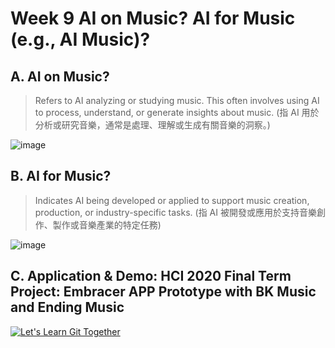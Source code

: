 # Week 9 AI on Music? AI for Music (e.g., AI Music)?

## A. AI on Music?

> Refers to AI analyzing or studying music. This often involves using AI to process, understand, or generate insights about music. (指 AI 用於分析或研究音樂，通常是處理、理解或生成有關音樂的洞察。)

![image](https://github.com/user-attachments/assets/b9c81e7f-acd3-4d3f-9843-f4932d671978)

## B. AI for Music?

> Indicates AI being developed or applied to support music creation, production, or industry-specific tasks. (指 AI 被開發或應用於支持音樂創作、製作或音樂產業的特定任務)

![image](https://github.com/user-attachments/assets/94b69612-dfca-47b8-9dcf-a31ebd099381)

## C. Application & Demo: HCI 2020 Final Term Project: Embracer APP Prototype with BK Music and Ending Music

[![Let's Learn Git Together](http://img.youtube.com/vi/GW8laTu9x_k/0.jpg)](http://www.youtube.com/watch?v=GW8laTu9x_k "Let's Learn Git Together")
